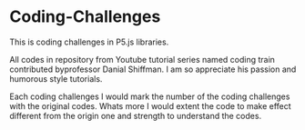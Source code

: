 # Coding-Challenges
This is coding challenges in P5.js libraries.

All codes in repository from Youtube tutorial series named coding train contributed byprofessor Danial Shiffman. I am so appreciate his passion and humorous style tutorials.

Each coding challenges I would mark the number of the coding challenges with the original codes. Whats more I would extent the code to make effect different from the origin one and strength to understand the codes.
